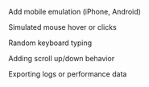 Add mobile emulation (iPhone, Android)

Simulated mouse hover or clicks

Random keyboard typing

Adding scroll up/down behavior

Exporting logs or performance data
